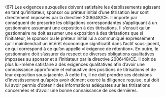 (67) Les exigences auxquelles doivent satisfaire les établissements agissant en tant qu’initiateur, sponsor ou prêteur initial d’une titrisation leur sont directement imposées par la directive 2006/48/CE. Il importe par conséquent de prescrire les obligations correspondantes s’appliquant à un gestionnaire assumant une exposition à des titrisations. Il s’ensuit qu’un gestionnaire ne doit assumer une exposition à des titrisations que si l’initiateur, le sponsor ou le prêteur initial lui a communiqué expressément qu’il maintiendrait un intérêt économique significatif dans l’actif sous-jacent, ce qui correspond à ce qu’on appelle «l’exigence de rétention». En outre, le gestionnaire doit s’assurer du respect de diverses obligations qualitatives imposées au sponsor et à l’initiateur par la directive 2006/48/CE. Il doit de plus lui-même satisfaire à des exigences qualitatives afin d’avoir une connaissance approfondie et exhaustive des positions de titrisations et de leur exposition sous-jacente. À cette fin, il ne doit prendre ses décisions d’investissement qu’après avoir dûment exercé la diligence requise, qui doit lui avoir permis d’obtenir des informations adéquates sur les titrisations concernées et d’avoir une bonne connaissance de ces dernières.